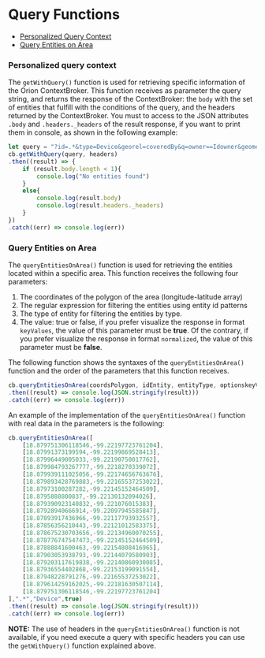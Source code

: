 # Query Functions

* [Personalized Query Context](#personalized-query-context)
* [Query Entities on Area](#query-entities-on-area)

### Personalized query context
The `getWithQuery()` function is used for retrieving specific information of the Orion ContextBroker. This function receives as parameter the query string, and returns the response of the ContextBroker: the `body` with the set of entities that fulfill with the conditions of the query, and the headers returned by the ContextBroker. You must to access to the JSON attributes `.body` and `.headers._headers` of the result response, if you want to print them in console, as shown in the following example:
```js
let query = "?id=.*&type=Device&georel=coveredBy&q=owner==Idowner&geometry=polygon&coords=18.879751306118546,-99.22197723761204;18.87991373199594,-99.22199869528413;18.87996449005033,-99.22190750017762;18.879984793267777,-99.2218270339072;18.879939111025056,-99.22174656763676;18.879893428769883,-99.22165537253022;18.87973100287282,-99.22145152464509;18.8795888800837,-99.22130132094026;18.879390923140832,-99.221076015383;18.87928940666914,-99.22097945585847;18.87893917436966,-99.22117793932557;18.87856356210443,-99.22121012583375;18.878675230703656,-99.22134960070255;18.878776747547473,-99.22145152464509;18.87888841600463,-99.22154808416965;18.87903053938793,-99.22144079580903;18.879203117619838,-99.22140860930085;18.87936554402868,-99.22153199091554;18.87948228791276,-99.22165537253022;18.879614259162025,-99.22181630507114;18.879751306118546,-99.22197723761204&options=keyValues"
cb.getWithQuery(query, headers)
.then((result) => {
    if (result.body.length < 1){
        console.log("No entities found")
    }
    else{
        console.log(result.body)
        console.log(result.headers._headers)
    }
})
.catch((err) => console.log(err))
```
### Query Entities on Area
The `queryEntitiesOnArea()` function is used for retrieving the entities located within a specific area. This function receives the following four parameters:

1. The coordinates of the polygon of the area (longitude-latitude array)
2. The regular expression for filtering the entities using entity id patterns
3. The type of entity for filtering the entities by type.
4. The value: true or false, if you prefer visualize the response in format `keyValues`, the value of this parameter must be **true**. Of the contrary, if you prefer visualize the response in format `normalized`, the value of this parameter must be **false**.

The following function shows the syntaxes of the `queryEntitiesOnArea()` function and the order of the parameters that this function receives.
```js
cb.queryEntitiesOnArea(coordsPolygon, idEntity, entityType, optionskeyValues)
.then((result) => console.log(JSON.stringify(result)))
.catch((err) => console.log(err))
```
An example of the implementation of the `queryEntitiesOnArea()` function with real data in the parameters is the following:
```js
cb.queryEntitiesOnArea([
    [18.879751306118546,-99.22197723761204],
    [18.87991373199594,-99.22199869528413],
    [18.87996449005033,-99.22190750017762],
    [18.879984793267777,-99.2218270339072],
    [18.879939111025056,-99.22174656763676],
    [18.879893428769883,-99.22165537253022],
    [18.87973100287282,-99.22145152464509],
    [18.8795888800837,-99.22130132094026],
    [18.879390923140832,-99.221076015383],
    [18.87928940666914,-99.22097945585847],
    [18.87893917436966,-99.22117793932557],
    [18.87856356210443,-99.22121012583375],
    [18.878675230703656,-99.22134960070255],
    [18.878776747547473,-99.22145152464509],
    [18.87888841600463,-99.22154808416965],
    [18.87903053938793,-99.22144079580903],
    [18.879203117619838,-99.22140860930085],
    [18.87936554402868,-99.22153199091554],
    [18.87948228791276,-99.22165537253022],
    [18.879614259162025,-99.22181630507114],
    [18.879751306118546,-99.22197723761204]
],".*","Device",true)
.then((result) => console.log(JSON.stringify(result)))
.catch((err) => console.log(err))
```
**NOTE:** The use of headers in the `queryEntitiesOnArea()` function is not available, if you need execute a query with specific headers you can use the `getWithQuery()` function explained above.